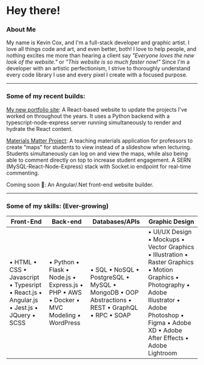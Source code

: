# Hey there!

### About Me

My name is Kevin Cox, and I'm a full-stack developer and graphic artist. I love all things code and art, and even better, both!
I love to help people, and nothing excites me more than hearing a client say *"Everyone loves the new look of the website."* or *"This website is so much faster now!"*
Since I'm a developer with an artistic perfectionism, I strive to thoroughly understand every code library I use and every pixel I create with a focused purpose.

---

### Some of my recent builds:

[My new portfolio site](https://github.com/KevinCox0427/Portfolio-Redo): A React-based website to update the projects I've worked on throughout the years. It uses a Python backend with a typescript-node-express server running simultaneously to render and hydrate the React content.

[Materials Matter Project](https://github.com/KevinCox0427/Materials-Matter-App): A teaching materials application for professors to create "maps" for students to view instead of a slideshow when lecturing. Students simultaneously can log on and view the maps, while also being able to comment directly on top to increase student engagement. A SERN (MySQL-React-Node-Express) stack with Socket.io endpoint for real-time commenting.

Coming soon :eyes:: An Angular/.Net front-end website builder.

---

### Some of my skills: (Ever-growing)

| Front-End | Back-end | Databases/APIs | Graphic Design |
| --------- | -------- | -------------- | -------------- |
| • HTML • CSS • Javascript • Typesript • React.js • Angular.js • Jest.js • JQuery • SCSS | • Python • Flask • Node.js • Express.js • PHP • AWS • Docker • MVC Modeling • WordPress | • SQL • NoSQL • PostgreSQL • MySQL • MongoDB • OOP Abstractions • REST • GraphQL • RPC • SOAP | • UI/UX Design • Mockups • Vector Graphics • Illustration • Raster Graphics • Motion Graphics • Photography • Adobe Illustrator • Adobe Photoshop • Figma • Adobe XD • Adobe After Effects • Adobe Lightroom |
